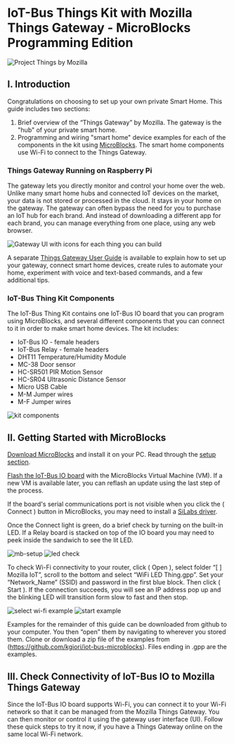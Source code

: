 # IoT-Bus Things Kit with Mozilla Things Gateway - MicroBlocks Programming Edition
![Project Things by Mozilla](/images/ThingsGateway-Mozilla.png)

## I. Introduction

Congratulations on choosing to set up your own private Smart Home. This guide includes two sections:
1. Brief overview of the “Things Gateway” by Mozilla. The gateway is the "hub" of your private smart home.
2. Programming and wiring "smart home" device examples for each of the components in the kit using 
[MicroBlocks](http://microblocks.fun). The smart home components use Wi-Fi to connect to the Things Gateway.

### Things Gateway Running on Raspberry Pi

The gateway lets you directly monitor and control your home over the web. Unlike many smart home hubs and connected 
IoT devices on the market, your data is not stored or processed in the cloud. It stays in your home on the gateway. 
The gateway can often bypass the need for you to purchase an IoT hub for each brand. And instead of downloading a 
different app for each brand, you can manage everything from one place, using any web browser.

![Gateway UI with icons for each thing you can build](/images/image1.png)

A separate [Things Gateway User Guide](http://iot.mozilla.org/gateway) is available to explain how to set up your gateway, 
connect smart home devices, create rules to automate your home, experiment with voice and text-based commands, 
and a few additional tips.

### IoT-Bus Thing Kit Components

The IoT-Bus Thing Kit contains one IoT-Bus IO board that you can program using MicroBlocks, and several different 
components that you can connect to it in order to make smart home devices. The kit includes:
* IoT-Bus IO - female headers
* IoT-Bus Relay - female headers
* DHT11 Temperature/Humidity Module
* MC-38 Door sensor 
* HC-SR501 PIR Motion Sensor 
* HC-SR04 Ultrasonic Distance Sensor
* Micro USB Cable
* M-M Jumper wires
* M-F Jumper wires

![kit components](/images/image2.png)

## II. Getting Started with MicroBlocks

[Download MicroBlocks](http://microblocks.fun/download.html#download) and install it on your PC. 
Read through the [setup section](http://microblocks.fun/download.html#setup).

[Flash the IoT-Bus IO board](http://microblocks.fun/esp32Setup.html) with the MicroBlocks Virtual Machine (VM). 
If a new VM is available later, you can reflash an update using the last step of the process. 

If the board's serial communications port is not visible when you click the ( Connect ) button in MicroBlocks, 
you may need to install a 
[SiLabs driver](https://www.silabs.com/products/development-tools/software/usb-to-uart-bridge-vcp-drivers).

Once the Connect light is green, do a brief check by turning on the built-in LED. 
If a Relay board is stacked on top of the IO board you may need to peek inside the sandwich to see the lit LED.

![mb-setup](/images/image3.png)
![led check](/images/image4.png)

To check Wi-Fi connectivity to your router, click ( Open ), select folder “[ ] Mozilla IoT”, scroll to the bottom 
and select “WiFi LED Thing.gpp”. Set your “Network_Name” (SSID) and password in the first blue block. Then click ( Start ). 
If the connection succeeds, you will see an IP address pop up and the blinking LED will transition form slow to fast 
and then stop.

![select wi-fi example](/images/image5.png)
![start example](/images/image6.png)

Examples for the remainder of this guide can be downloaded from github to your computer. You then “open” them by 
navigating to wherever you stored them.
Clone or download a zip file of the examples from (https://github.com/kgiori/iot-bus-microblocks).
Files ending in .gpp are the examples.

## III. Check Connectivity of IoT-Bus IO to Mozilla Things Gateway

Since the IoT-Bus IO board supports Wi-Fi, you can connect it to your Wi-Fi network so that it can be managed from 
the Mozilla Things Gateway. You can then monitor or control it using the gateway user interface (UI). 
Follow these quick steps to try it now, if you have a Things Gateway online on the same local Wi-Fi network.

